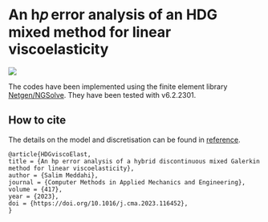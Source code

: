 # An h𝑝 error analysis of an HDG mixed method for linear viscoelasticity

![](https://github.com/capnemo40/HDGviscoElast/main/half.png)

The codes have been implemented using the finite element library [Netgen/NGSolve](https://ngsolve.org).
They have been tested with v6.2.2301.

## How to cite
The details on the model and discretisation can be found in  [reference](https://doi.org/10.1016/j.cma.2023.116452).

```
@article{HDGviscoElast,
title = {An hp error analysis of a hybrid discontinuous mixed Galerkin method for linear viscoelasticity},
author = {Salim Meddahi},
journal = {Computer Methods in Applied Mechanics and Engineering},
volume = {417},
year = {2023},
doi = {https://doi.org/10.1016/j.cma.2023.116452},
}
```
